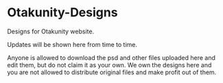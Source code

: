 # Otakunity-Designs
Designs for Otakunity website.

Updates will be shown here from time to time.

Anyone is allowed to download the psd and other files uploaded here and edit them, but do not claim it as your own.
We own the designs here and you are not allowed to distribute original files and make profit out of
them.
